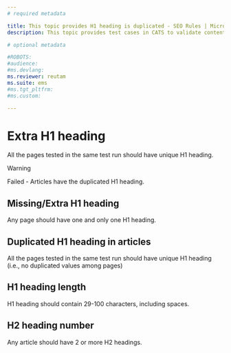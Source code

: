 ```yaml
---
# required metadata

title: This topic provides H1 heading is duplicated - SEO Rules | Microsoft Docs
description: This topic provides test cases in CATS to validate content with SEO rules - H1 heading duplicated values

# optional metadata

#ROBOTS:
#audience:
#ms.devlang:
ms.reviewer: reutam
ms.suite: ems
#ms.tgt_pltfrm:
#ms.custom:

---
```


# Extra H1 heading

All the pages tested in the same test run should have unique H1 heading. 

> [!WARNING] 
> Failed - Articles have the duplicated H1 heading.

## Missing/Extra H1 heading
Any page should have one and only one H1 heading.
## Duplicated H1 heading in articles
All the pages tested in the same test run should have unique H1 heading (i.e., no duplicated values among pages)
## H1 heading length
H1 heading should contain 29-100 characters, including spaces.
## H2 heading number
Any article should have 2 or more H2 headings.

